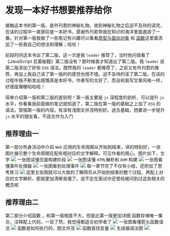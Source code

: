 # 发现一本好书想要推荐给你
接触这本书的第一版，是外刊君的神秘礼物。收到神秘礼物之后迫不及待的读完，在读的过程中一直感叹是一本好书，感谢外刊君带我在知识的海洋里面遨游了一番。针对第一版我做了一些笔记有兴趣可以看看[原型与面向对象](https://github.com/sunseekers/Article-CSS-HTML-JavaScript/blob/master/prototype.md) 和 [函数](https://github.com/sunseekers/Article-CSS-HTML-JavaScript/blob/master/Function.md)这里面添加了一些我自己的想法和理解；哈哈！

前段时间这本书出了第二版，这一次是我 `leader` 推荐了，当时他问我看了《JavaScript 忍着秘籍》第二版没有？那时候我才知道出了第二版。我 `leader` 说第二版添加了好些 `ES6` 语法。既然我的 `leader` 都推荐了，之前又有外刊君的推荐，再加上我自己读了第一版的的感觉也很不错。迫不及待的读了第二版，在读的过程中我不断发出感慨真是本好书，作者写的太好了，而且和我写文章风格一样，好感度爆棚哈哈哈！

简单介绍第一版和第二版的差别吧！第一版主要是 `js` 深程度的剖析，可以提升 `js` 水平，你看看我前面做的笔记就知道了，第二版在第一版的基础之上加了 `ES6` 的语法，穿插第一版的内容。有深有浅图文并茂特别好。适合基础，想要进一步提升 `js` 水平的朋友看，不适合作为入门

## 推荐理由一
第一部分热身活动中介绍 `Web` 应用的生命周期从开始到结束，讲的特别好，一张图片展示整个生命周期在配有相对应的文字解释。可见作者的用心，图片如下，文字
<img src="img/浏览器生命周期.png">
一张图读懂页面构建阶段
<img src="img/页面构建.png">
一张图读懂 `HTML`解析和 `DOM` 构建
<img src="img/HTML.png">
一张图看懂事件处理器
<img src="img/事件处理.png">
一张图看到处理事件
<img src="img/事件处理2.png">
每一章节完了不仅有小结，还附加了思考练习
<img src="img/practice.png">
这里五张图就可以大致的了解网页从开始到结束的整个过程，再配上对应的文字解析，那就更加清晰易懂了。说不定在面试中还曾经被问到过这些相关的概念呢
## 推荐理由二
第二部分介绍函数 ，和第一版相差不大，但是比第一版更加详细
函数存储唯一集合，注释配上代码，一目了然，我觉得都适合初学者了
<img src="img/storeImg.png">
一张图看懂箭头函数语法
<img src="img/=.png">
函数是如何执行的，图文并茂
<img src="img/this.png">
函数查找变量
<img src="img/var.png">
生成器语法图
<img src="img/yield.png">